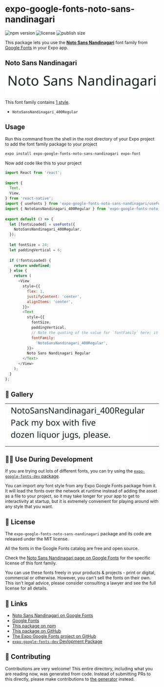 # expo-google-fonts-noto-sans-nandinagari

![npm version](https://flat.badgen.net/npm/v/expo-google-fonts-noto-sans-nandinagari)
![license](https://flat.badgen.net/github/license/expo/google-fonts)
![publish size](https://flat.badgen.net/packagephobia/install/expo-google-fonts-noto-sans-nandinagari)

This package lets you use the [**Noto Sans Nandinagari**](https://fonts.google.com/specimen/Noto+Sans+Nandinagari) font family from [Google Fonts](https://fonts.google.com/) in your Expo app.

## Noto Sans Nandinagari

![Noto Sans Nandinagari](./font-family.png)

This font family contains [1 style](#-gallery).

- `NotoSansNandinagari_400Regular`

## Usage

Run this command from the shell in the root directory of your Expo project to add the font family package to your project
```sh
expo install expo-google-fonts-noto-sans-nandinagari expo-font
```

Now add code like this to your project
```js
import React from 'react';

import {
  Text,
  View,
} from 'react-native';
import { useFonts } from 'expo-google-fonts-noto-sans-nandinagari/useFonts';
import { NotoSansNandinagari_400Regular } from 'expo-google-fonts-noto-sans-nandinagari/400Regular';

export default () => {
  let [fontsLoaded] = useFonts({
    NotoSansNandinagari_400Regular,
  });

  let fontSize = 24;
  let paddingVertical = 6;

  if (!fontsLoaded) {
    return undefined;
  } else {
    return (
      <View
        style={{
          flex: 1,
          justifyContent: 'center',
          alignItems: 'center',
        }}>
        <Text
          style={{
            fontSize,
            paddingVertical,
            // Note the quoting of the value for `fontFamily` here; it expects a string!
            fontFamily:
              'NotoSansNandinagari_400Regular',
          }}>
          Noto Sans Nandinagari Regular
        </Text>
      </View>
    );
  }
};

```

## 🔡 Gallery


||||
|-|-|-|
|![NotoSansNandinagari_400Regular](.//400Regular/NotoSansNandinagari_400Regular.ttf.png)||||


## 👩‍💻 Use During Development

If you are trying out lots of different fonts, you can try using the [`expo-google-fonts-dev` package](https://github.com/freeboub/google-fonts/tree/master/font-packages/dev#readme).

You can import *any* font style from any Expo Google Fonts package from it. It will load the fonts
over the network at runtime instead of adding the asset as a file to your project, so it may take longer
for your app to get to interactivity at startup, but it is extremely convenient
for playing around with any style that you want.

## 📖 License

The `expo-google-fonts-noto-sans-nandinagari` package and its code are released under the MIT license.

All the fonts in the Google Fonts catalog are free and open source.

Check the [Noto Sans Nandinagari page on Google Fonts](https://fonts.google.com/specimen/Noto+Sans+Nandinagari) for the specific license of this font family.

You can use these fonts freely in your products & projects - print or digital, commercial or otherwise. However, you can't sell the fonts on their own. This isn't legal advice, please consider consulting a lawyer and see the full license for all details.

## 🔗 Links

- [Noto Sans Nandinagari on Google Fonts](https://fonts.google.com/specimen/Noto+Sans+Nandinagari)
- [Google Fonts](https://fonts.google.com/)
- [This package on npm](https://www.npmjs.com/package/expo-google-fonts-noto-sans-nandinagari)
- [This package on GitHub](https://github.com/freeboub/google-fonts/tree/master/font-packages/noto-sans-nandinagari)
- [The Expo Google Fonts project on GitHub](https://github.com/freeboub/google-fonts)
- [`expo-google-fonts-dev` Devlopment Package](https://github.com/freeboub/google-fonts/tree/master/font-packages/dev)

## 🤝 Contributing

Contributions are very welcome! This entire directory, including what you are reading now, was generated from code. Instead of submitting PRs to this directly, please make contributions to [the generator](https://github.com/freeboub/google-fonts/tree/master/packages/generator) instead.
